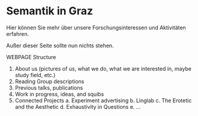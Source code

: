 # Semantik in Graz
Hier können Sie mehr über unsere Forschungsinteressen und Aktivitäten erfahren.

Außer dieser Seite sollte nun nichts stehen. 

WEBPAGE Structure
1.	About us (pictures of us, what we do, what we are interested in, maybe study field, etc.) 
2.	Reading Group descriptions
3.	Previous talks, publications
4.	Work in progress, ideas, and squibs
5.	Connected Projects 
a.	Experiment advertising
b.	Linglab
c.	The Erotetic and the Aesthetic
d.	Exhaustivity in Questions
e.	…
